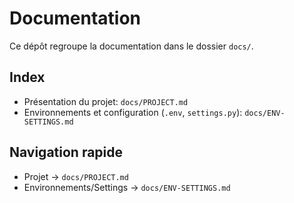 # Documentation

Ce dépôt regroupe la documentation dans le dossier `docs/`.

## Index

- Présentation du projet: `docs/PROJECT.md`
- Environnements et configuration (`.env`, `settings.py`): `docs/ENV-SETTINGS.md`

## Navigation rapide

- Projet → `docs/PROJECT.md`
- Environnements/Settings → `docs/ENV-SETTINGS.md`
